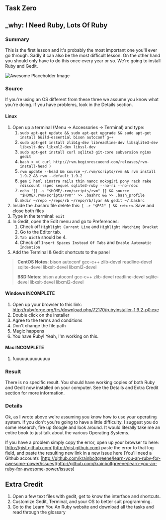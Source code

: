 ## Task Zero
## \_why: I Need Ruby, Lots Of Ruby

### Summary
This is the first lesson and it's probably the most important one you'll ever go through. Sadly it can also be the most difficult lesson. On the other hand you should only have to do this once every year or so. We're going to install Ruby and Gedit.

![Awesome Placeholder Image](http://dummyimage.com/300/00/44.png&text=Awesome%20Placeholder "So awesome.")


### Source
If you're using an OS different from these three we assume you know what you're doing. If you have problems, look in the Details section.

#### Linux
1. Open up a terminal (Menu -> Accessories -> Terminal) and type:
    1. `sudo apt-get update && sudo apt-get upgrade && sudo apt-get install build-essential bison autoconf g++`
    2. `sudo apt-get install zlib1g-dev libreadline-dev libsqlite3-dev libxslt-dev libxml2-dev libssl-dev`
    3. `sudo apt-get install curl sqlite3 git-core subversion nginx gedit`
    4. `bash < <( curl http://rvm.beginrescueend.com/releases/rvm-install-head )`
    5. `rvm update --head && source ~/.rvm/scripts/rvm && rvm install 1.9.2 && rvm --default 1.9.2`
    6. `gem i haml sinatra rails thin nanoc nokogiri pony rack rake rdiscount rspec sequel sqlite3-ruby --no-ri --no-rdoc`
    7. `echo '[[ -s "$HOME/.rvm/scripts/rvm" ]] && source "$HOME/.rvm/scripts/rvm"' >> .bashrc && >> .bash_profile`
    8. `mkdir ~/repo ~/repo/rb ~/repo/rb/lyar && gedit ~/.bashrc`
2. Inside the .bashrc file delete this: `[ -z "$PS1" ] && return`. Save and close both files
3. Type in the terminal: `exit`
4. In Gedit, open the Edit menu and go to Preferences:
    1. Check off `Highlight Current Line` and `Highlight Matching Bracket`
    2. Go to the Editor tab.
    3. `Tab Width` should be 4.
    4. Check off `Insert Spaces Instead Of Tabs` and `Enable Automatic Indention`
5. Add the Terminal & Gedit shortcuts to the panel

> **CentOS Notes**: bison autoconf gcc-c++ zlib-devel readline-devel sqlite-devel libxslt-devel libxml2-devel
> 
> **BSD Notes**: bison autoconf gcc-c++ zlib-devel readline-devel sqlite-devel libxslt-devel libxml2-devel

#### Windows **INCOMPLETE**
1. Open up your browser to this link: http://rubyforge.org/frs/download.php/72170/rubyinstaller-1.9.2-p0.exe
2. Double click on the installer
3. Agree to the terms and conditions
4. Don't change the file path
5. Magic happens
6. You have Ruby! Yeah, I'm working on this.

#### Mac **INCOMPLETE**
1. fuuuuuuuuuuuuuu

### Result
There is no specific result. You should have working copies of both Ruby and Gedit now installed on your computer. See the Details and Extra Credit section for more information.


### Details
Ok, as I wrote above we're assuming you know how to use your operating system. If you don't you're going to have a little difficulty. I suggest you do some research, fire up Google and look around. It would literally take me an entire book to just talk about the various Operating Systems.

If you have a problem simply copy the error, open up your browser to here: [http://gist.github.com](http://gist.github.com) paste the error to that log field, and paste the resulting new link in a new issue here (You'll need a Github account): [http://github.com/krainboltgreene/learn-you-an-ruby-for-awesome-power/issues](http://github.com/krainboltgreene/learn-you-an-ruby-for-awesome-power/issues)


## Extra Credit
1. Open a few text files with gedit, get to know the interface and shortcuts.
2. Customize Gedit, Terminal, and your OS to better suit programming.
3. Go to the Learn You An Ruby website and download all the tasks and read through the glossary
